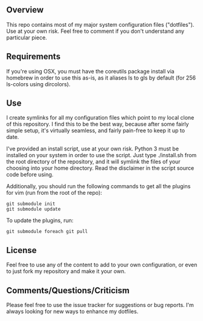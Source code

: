 Overview
--------

This repo contains most of my major system configuration files ("dotfiles").
Use at your own risk.  Feel free to comment if you don't understand any
particular piece.

Requirements
------------

If you're using OSX, you must have the coreutils package install via homebrew
in order to use this as-is, as it aliases ls to gls by default (for 256
ls-colors using dircolors).

Use
---

I create symlinks for all my configuration files which point to my local clone
of this repository.  I find this to be the best way, because after some fairly
simple setup, it's virtually seamless, and fairly pain-free to keep it up to
date.

I've provided an install script, use at your own risk.  Python 3 must be
installed on your system in order to use the script.  Just type ./install.sh
from the root directory of the repository, and it will symlink the files of
your choosing into your home directory. Read the disclaimer in the script
source code before using.

Additionally, you should run the following commands to get all the plugins for
vim (run from the root of the repo):

    git submodule init
    git submodule update

To update the plugins, run:

    git submodule foreach git pull

License
-------

Feel free to use any of the content to add to your own configuration, or even
to just fork my repository and make it your own.

Comments/Questions/Criticism
----------------------------

Please feel free to use the issue tracker for suggestions or bug reports.  I'm
always looking for new ways to enhance my dotfiles.
